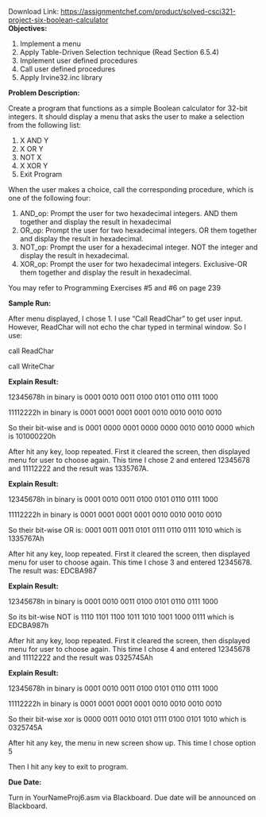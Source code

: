 Download Link: https://assignmentchef.com/product/solved-csci321-project-six-boolean-calculator
<br>
<strong>Objectives:</strong>

<ol>

 <li>Implement a menu</li>

 <li>Apply Table-Driven Selection technique (Read Section 6.5.4)</li>

 <li>Implement user defined procedures</li>

 <li>Call user defined procedures</li>

 <li>Apply Irvine32.inc library</li>

</ol>

<strong>Problem Description:</strong>

Create a program that functions as a simple Boolean calculator for 32-bit integers. It should display a menu that asks the user to make a selection from the following list:

<ol>

 <li>X AND Y</li>

 <li>X OR Y</li>

 <li>NOT X</li>

 <li>X XOR Y</li>

 <li>Exit Program</li>

</ol>

When the user makes a choice, call the corresponding procedure, which is one of the following four:

<ol>

 <li>AND_op: Prompt the user for two hexadecimal integers. AND them together and display the result in hexadecimal</li>

 <li>OR_op: Prompt the user for two hexadecimal integers. OR them together and display the result in hexadecimal.</li>

 <li>NOT_op: Prompt the user for a hexadecimal integer. NOT the integer and display the result in hexadecimal.</li>

 <li>XOR_op: Prompt the user for two hexadecimal integers. Exclusive-OR them together and display the result in hexadecimal.</li>

</ol>

You may refer to Programming Exercises #5 and #6 on page 239

<strong>Sample Run:</strong>

After menu displayed, I chose 1. I use “Call ReadChar” to get user input. However, ReadChar will not echo the char typed in terminal window. So I use:

call ReadChar

call WriteChar




<strong>Explain Result:</strong>

12345678h in binary is 0001 0010 0011 0100 0101 0110 0111 1000

11112222h in binary is 0001 0001 0001 0001 0010 0010 0010 0010

So their bit-wise and is 0001 0000 0001 0000 0000 0010 0010 0000 which is 101000220h

After hit any key, loop repeated. First it cleared the screen, then displayed menu for user to choose again. This time I chose 2 and entered 12345678 and 11112222 and the result was 1335767A.

<strong>Explain Result:</strong>

12345678h in binary is 0001 0010 0011 0100 0101 0110 0111 1000

11112222h in binary is 0001 0001 0001 0001 0010 0010 0010 0010

So their bit-wise OR is: 0001 0011 0011 0101 0111 0110 0111 1010 which is 1335767Ah

After hit any key, loop repeated. First it cleared the screen, then displayed menu for user to choose again. This time I chose 3 and entered 12345678. The result was: EDCBA987

<strong>Explain Result:</strong>

12345678h in binary is 0001 0010 0011 0100 0101 0110 0111 1000

So its bit-wise NOT is      1110 1101 1100 1011 1010 1001 1000 0111 which is EDCBA987h

After hit any key, loop repeated. First it cleared the screen, then displayed menu for user to choose again. This time I chose 4 and entered 12345678 and 11112222 and the result was 0325745Ah

<strong>Explain Result:</strong>

12345678h in binary is 0001 0010 0011 0100 0101 0110 0111 1000

11112222h in binary is 0001 0001 0001 0001 0010 0010 0010 0010

So their bit-wise xor is  0000 0011 0010 0101 0111 0100 0101 1010 which is 0325745A

After hit any key, the menu in new screen show up. This time I chose option 5

Then I hit any key to exit to program.

<strong>Due Date:</strong>

Turn in YourNameProj6.asm via Blackboard. Due date will be announced on Blackboard.